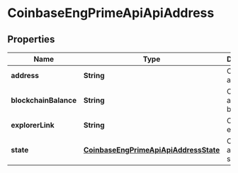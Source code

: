 
# CoinbaseEngPrimeApiApiAddress

## Properties
Name | Type | Description | Notes
------------ | ------------- | ------------- | -------------
**address** | **String** | Crypto address | 
**blockchainBalance** | **String** | Crypto address balance | 
**explorerLink** | **String** | Crypto explorer url | 
**state** | [**CoinbaseEngPrimeApiApiAddressState**](CoinbaseEngPrimeApiApiAddressState.md) | Crypto address state | 



